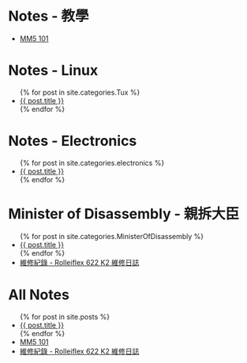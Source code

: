 # Notes - 教學
<ul>
  <li>
    <a href="https://cypresslin.github.io/book-mm5-101/">MM5 101</a>
  </li>
</ul>

# Notes - Linux
<ul>
  {% for post in site.categories.Tux %}
    <li>
      <a href="{{ post.url }}">{{ post.title }}</a>
    </li>
  {% endfor %}
</ul>

# Notes - Electronics
<ul>
  {% for post in site.categories.electronics %}
    <li>
      <a href="{{ post.url }}">{{ post.title }}</a>
    </li>
  {% endfor %}
</ul>

# Minister of Disassembly - 親拆大臣
<ul>
  {% for post in site.categories.MinisterOfDisassembly %}
    <li>
      <a href="{{ post.url }}">{{ post.title }}</a>
    </li>
  {% endfor %}
  <li>
    <a href="https://cypresslin.gitbooks.io/rolleiflex-622-repair/content/">維修紀錄 - Rolleiflex 622 K2 維修日誌</a>
  </li>
</ul>

# All Notes
<ul>
  {% for post in site.posts %}
    <li>
      <a href="{{ post.url }}">{{ post.title }}</a>
    </li>
  {% endfor %}
  <li>
    <a href="https://cypresslin.github.io/book-mm5-101/">MM5 101</a>
  </li>
  <li>
    <a href="https://cypresslin.gitbooks.io/rolleiflex-622-repair/content/">維修紀錄 - Rolleiflex 622 K2 維修日誌</a>
  </li>
</ul>
